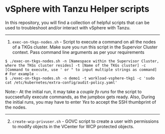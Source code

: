 # vSphere with Tanzu Helper scripts

In this repository, you will find a collection of helpful scripts that can be used to troubleshoot and/or interact with vSphere with Tanzu. 

---
1. `exec-on-tkgs-nodes.sh` - Script to execute a command on all the nodes of a TKGs cluster. Make sure you run this script in the Supervior Cluster context. Pass command line arguments as per your requirements

```shell
$ ./exec-on-tkgs-nodes.sh -n [Namespace within the Supervisor Cluster, where the TKGs cluster resides] -t [Name of the TKGs cluster] -c [Command to execute, use ' or " to input multiple strings as command] 
# For example - 
$ ./exec-on-tkgs-nodes.sh -n demo1 -t workload-vsphere-tkg1 -c 'sudo cat /etc/kubernetes/extra-config/audit-policy.yaml'
```

Note:- At the initial run, it may take a *couple fo runs* for the script to succseefully execute commands, as the jumpbox gets ready. Also, During the initial runs, you may have to enter *Yes* to accept the SSH thumbprint of the nodes.

---
2. `create-wcp-privuser.sh` - GOVC script to create a user with permissions to modify objects in the VCenter for WCP protected objects. 
